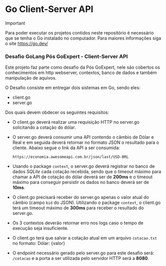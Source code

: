 # Go Client-Server API

> [!IMPORTANT]  
> Para poder executar os projetos contidos neste repositório é necessário que se tenha o Go instalado no computador. Para maiores informações siga o site https://go.dev/

### Desafio GoLang Pós GoExpert - Client-Server API

Este projeto faz parte como desafio da Pós GoExpert, nele são cobertos os conhecimentos em http webserver, contextos, banco de dados e também manipulação de aquivos.

O Desafio consiste em entregar dois sistemas em Go, sendo eles:
- client.go
- server.go

Dos quais devem obdecer os seguintes requisitos:
- O client.go deverá realizar uma requisição HTTP no server.go solicitando a cotação do dólar.
- O server.go deverá consumir uma API contendo o câmbio de Dólar e Real e em seguida deverá retornar no formato JSON o resultado para o cliente. Abaixo segue o link da API a ser consumida:

    ```
    https://economia.awesomeapi.com.br/json/last/USD-BRL 
    ```

- Usando o package `context`, o server.go deverá registrar no banco de dados _SQLite_ cada cotação recebida, sendo que o timeout máximo para chamar a API de cotação do dólar deverá ser de **200ms** e o timeout máximo para conseguir persistir os dados no banco deverá ser de **10ms**.

- O client.go precisará receber do server.go apenas o valor atual do câmbio (campo `bid` do JSON). Utilizando o package `context`, o client.go terá um timeout máximo de **300ms** para receber o resultado do server.go.

- Os 3 contextos deverão retornar erro nos logs caso o tempo de execução seja insuficiente.

- O client.go terá que salvar a cotação atual em um arquivo `cotacao.txt` no formato: Dólar: {valor}

- O endpoint necessário gerado pelo server.go para este desafio será: `/cotacao` e a porta a ser utilizada pelo servidor HTTP será a **8080**.
